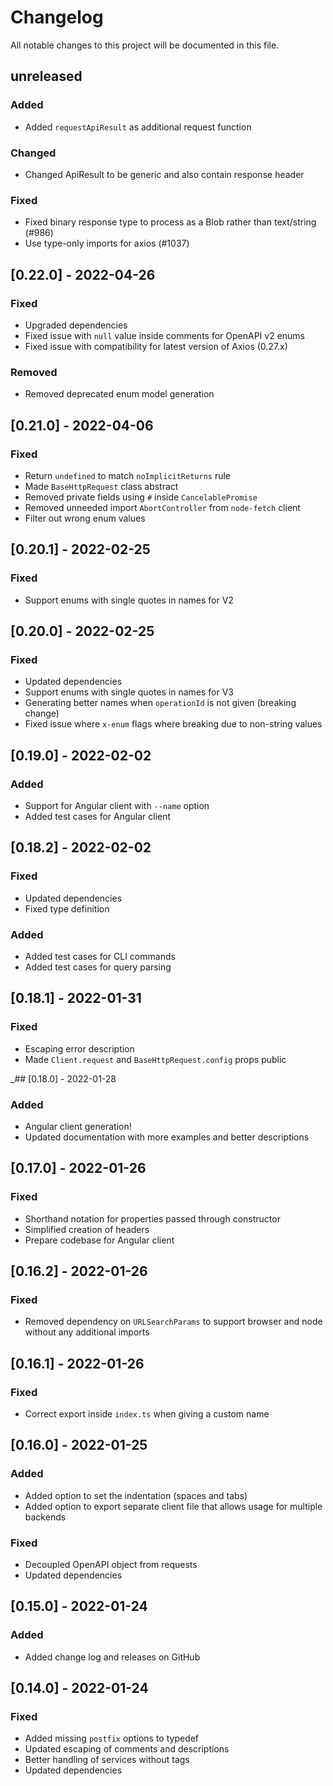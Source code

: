 # Changelog
All notable changes to this project will be documented in this file.

## unreleased
### Added
- Added `requestApiResult` as additional request function
### Changed
- Changed ApiResult to be generic and also contain response header
### Fixed
- Fixed binary response type to process as a Blob rather than text/string (#986)
- Use type-only imports for axios (#1037)

## [0.22.0] - 2022-04-26
### Fixed
- Upgraded dependencies
- Fixed issue with `null` value inside comments for OpenAPI v2 enums
- Fixed issue with compatibility for latest version of Axios (0.27.x)
### Removed
- Removed deprecated enum model generation

## [0.21.0] - 2022-04-06
### Fixed
- Return `undefined` to match `noImplicitReturns` rule
- Made `BaseHttpRequest` class abstract
- Removed private fields using `#` inside `CancelablePromise`
- Removed unneeded import `AbortController` from `node-fetch` client
- Filter out wrong enum values

## [0.20.1] - 2022-02-25
### Fixed
- Support enums with single quotes in names for V2

## [0.20.0] - 2022-02-25
### Fixed
- Updated dependencies
- Support enums with single quotes in names for V3
- Generating better names when `operationId` is not given (breaking change)
- Fixed issue where `x-enum` flags where breaking due to non-string values

## [0.19.0] - 2022-02-02
### Added
- Support for Angular client with `--name` option
- Added test cases for Angular client

## [0.18.2] - 2022-02-02
### Fixed
- Updated dependencies
- Fixed type definition
### Added
- Added test cases for CLI commands
- Added test cases for query parsing

## [0.18.1] - 2022-01-31
### Fixed
- Escaping error description
- Made `Client.request` and `BaseHttpRequest.config` props public

_## [0.18.0] - 2022-01-28
### Added
- Angular client generation!
- Updated documentation with more examples and better descriptions

## [0.17.0] - 2022-01-26
### Fixed
- Shorthand notation for properties passed through constructor
- Simplified creation of headers
- Prepare codebase for Angular client

## [0.16.2] - 2022-01-26
### Fixed
- Removed dependency on `URLSearchParams` to support browser and node without any additional imports

## [0.16.1] - 2022-01-26
### Fixed
- Correct export inside `index.ts` when giving a custom name

## [0.16.0] - 2022-01-25
### Added
- Added option to set the indentation (spaces and tabs)
- Added option to export separate client file that allows usage for multiple backends
### Fixed
- Decoupled OpenAPI object from requests
- Updated dependencies

## [0.15.0] - 2022-01-24
### Added
- Added change log and releases on GitHub

## [0.14.0] - 2022-01-24
### Fixed
- Added missing `postfix` options to typedef
- Updated escaping of comments and descriptions
- Better handling of services without tags
- Updated dependencies
